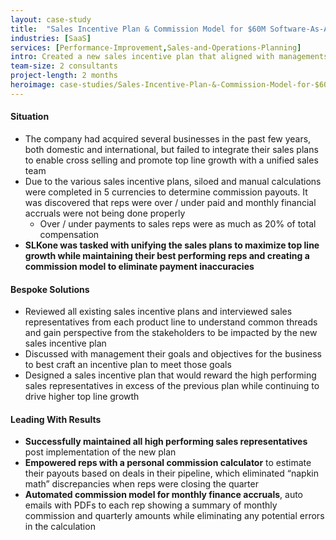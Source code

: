 ```yaml
---
layout: case-study
title:  "Sales Incentive Plan & Commission Model for $60M Software-As-A-Service Company"
industries: [SaaS]
services: [Performance-Improvement,Sales-and-Operations-Planning]
intro: Created a new sales incentive plan that aligned with managements strategic initiatives and an automated commission model that connected directly to their Customer Relationship Management (CRM) system for real-time calculations
team-size: 2 consultants
project-length: 2 months
heroimage: case-studies/Sales-Incentive-Plan-&-Commission-Model-for-$60M-Software-As-A-Service-Company.jpg
---
```


#### Situation
- The company had acquired several businesses in the past few years, both domestic and international, but failed to integrate their sales plans to enable cross selling and promote top line growth with a unified sales team​
- Due to the various sales incentive plans, siloed and manual calculations were completed in 5 currencies to determine commission payouts. It was discovered that reps were over / under paid and monthly financial accruals were not being done properly  
     - Over / under payments to sales reps were as much as 20% of total compensation​
- **SLKone was tasked with unifying the sales plans to maximize top line growth while maintaining their best performing reps and creating a commission model to eliminate payment inaccuracies**

#### Bespoke Solutions
- Reviewed all existing sales incentive plans and interviewed sales representatives from each product line to understand common threads and gain perspective from the stakeholders to be impacted by the new sales incentive plan​
- Discussed with management their goals and objectives for the business to best craft an incentive plan to meet those goals​
- Designed a sales incentive plan that would reward the high performing sales representatives in excess of the previous  plan while continuing to drive higher top line growth

#### Leading With Results
- **Successfully maintained all high performing sales representatives** post implementation of the new plan​
- **Empowered reps with a personal commission calculator** to estimate their payouts based on deals in their pipeline, which eliminated “napkin math” discrepancies when reps were closing the quarter​
- **Automated commission model for monthly finance accruals**, auto emails with PDFs to each rep showing a summary of monthly commission and quarterly amounts while eliminating any potential errors in the calculation
